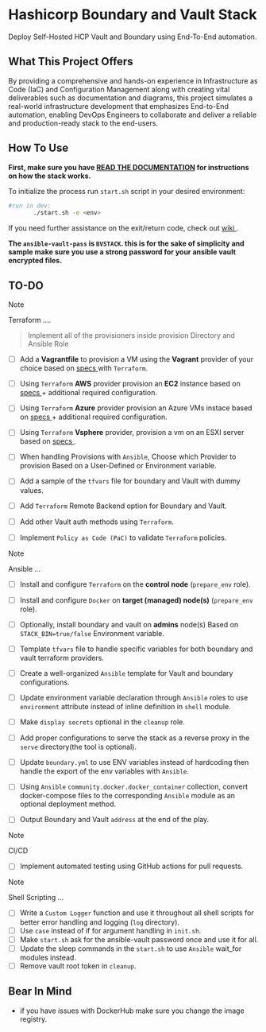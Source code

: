 # Hashicorp Boundary and Vault Stack
Deploy Self-Hosted HCP Vault and Boundary using End-To-End automation.

## What This Project Offers
By providing a comprehensive and hands-on experience in Infrastructure as Code (IaC) and Configuration Management along with creating vital deliverables such as documentation and diagrams, this project simulates a real-world infrastructure development that emphasizes End-to-End automation, enabling DevOps Engineers to collaborate and deliver a reliable and production-ready stack to the end-users.

## How To Use
**First, make sure you have [READ THE DOCUMENTATION](./artifacts/wiki.md) for instructions on how the stack works.**

 To initialize the process run `start.sh` script in your desired environment:
 ```bash
 #run in dev:
        ./start.sh -e <env>
 ```
 If you need further assistance on the exit/return code, check out [ wiki ](./artifacts/wiki.md).

**The `ansible-vault-pass` is `BVSTACK`. this is for the sake of simplicity and sample make sure you use a strong password for your ansible vault encrypted files.**

## TO-DO
> [!NOTE]  
> Terraform ....

> Implement all of the provisioners inside provision Directory and Ansible Role 

- [ ] Add a **Vagrantfile** to provision a VM using the **Vagrant** provider of your choice based on [ specs ](./provision/specs.txt) with `Terraform`.

- [ ] Using `Terraform` **AWS** provider provision an **EC2** instance based on [ specs ](./provision/specs.txt) + additional required configuration.

- [ ] Using `Terraform` **Azure** provider provision an Azure VMs instace based on [ specs ](./provision/specs.txt) + additional required configuration.

- [ ] Using `Terraform` **Vsphere** provider, provision a vm on an ESXI server based on [ specs ](./provision/specs.txt). 

- [ ] When handling Provisions with `Ansible`, Choose which Provider to provision Based on a User-Defined or Environment variable.

- [ ] Add a sample of the `tfvars` file for boundary and Vault with dummy values.
- [ ] Add `Terraform` Remote Backend option for Boundary and Vault. 
- [ ] Add other Vault auth methods using `Terraform`.
- [ ] Implement `Policy as Code (PaC)` to validate `Terraform` policies.

> [!NOTE]  
> Ansible ... 

- [ ] Install and configure `Terraform` on the **control node** (`prepare_env` role).
- [ ] Install and configure `Docker` on **target (managed) node(s)** (`prepare_env` role).
- [ ] Optionally, install boundary and vault on **admins** node(s) Based on `STACK_BIN=true/false` Environment variable. 
- [ ] Template `tfvars` file to handle specific variables for both boundary and vault terraform providers.
- [ ] Create a well-organized `Ansible` template for Vault and boundary configurations.
- [ ] Update environment variable declaration through `Ansible` roles to use `environment` attribute instead of inline definition in `shell` module.
- [ ] Make `display secrets` optional in the `cleanup` role.
- [ ] Add proper configurations to serve the stack as a reverse proxy in the `serve` directory(the tool is optional).
- [ ] Update `boundary.yml` to use ENV variables instead of hardcoding then handle the export of the env variables with `Ansible`.
- [ ] Using `Ansible` `community.docker.docker_container` collection, convert docker-compose files to the corresponding `Ansible` module as an optional deployment method.
- [ ] Output Boundary and Vault `address` at the end of the play.


> [!NOTE]  
> CI/CD

- [ ] Implement automated testing using GitHub actions for pull requests.


> [!NOTE]  
> Shell Scripting ... 

- [ ] Write a `Custom Logger` function and use it throughout all shell scripts for better error handling and logging (`log` directory).
- [ ] Use `case` instead of if for argument handling in `init.sh`.
- [ ] Make `start.sh` ask for the ansible-vault password once and use it for all.
- [ ] Update the sleep commands in the `start.sh` to use `Ansible` wait_for modules instead.
- [ ] Remove vault root token in `cleanup`.

## Bear In Mind
- if you have issues with DockerHub make sure you change the image registry.